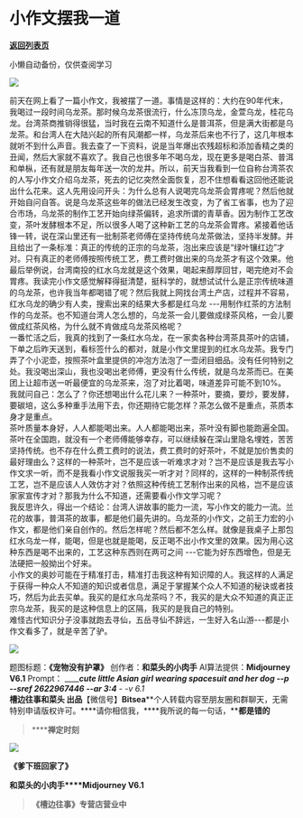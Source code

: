 # 小作文摆我一道

[**返回列表页**](/gzh/槽边往事)

小懒自动备份，仅供查阅学习

![](https://mmbiz.qpic.cn/mmbiz_jpg/Ia6gU9JNtkoBbBEGJbibibdJ55XVurf9kkwmRfLp1rr3V4dsE37cLJwGibRUj1y6PjukiadOTza21BwbfnAc1D0eJg/640?wx_fmt=jpeg&from;=appmsg)

前天在网上看了一篇小作文，我被摆了一道。事情是这样的：大约在90年代末，我喝过一段时间乌龙茶。那时候乌龙茶很流行，什么冻顶乌龙，金萱乌龙，桂花乌龙。台湾茶商推销得很猛，当时我在云南不知道什么是普洱茶，但是满大街都是乌龙茶。和台湾人在大陆兴起的所有风潮都一样，乌龙茶后来也不行了，这几年根本就听不到什么声音。我去查了一下资料，说是当年爆出农残超标和添加香精之类的丑闻，然后大家就不喜欢了。我自己也很多年不喝乌龙，现在更多是喝白茶、普洱和单枞，还有就是朋友每年送一次的龙井。所以，前天当我看到一位自称台湾茶农的人写小作文介绍乌龙茶，死去的记忆突然全面恢复，忍不住想看看这回他还能说出什么花来。这人先用设问开头：为什么总有人说喝完乌龙茶会胃疼呢？然后他就开始自问自答。说是乌龙茶这些年的做法已经发生改变，为了省工省事，也为了迎合市场，乌龙茶的制作工艺开始向绿茶偏转，追求所谓的青草香。因为制作工艺改变，茶叶发酵根本不足，所以很多人喝了这种新工艺的乌龙茶会胃疼。紧接着他话锋一转，说在深山里还有一批制茶老师傅在坚持传统乌龙茶做法，坚持半发酵。并且给出了一条标准：真正的传统的正宗的乌龙茶，泡出来应该是“绿叶镶红边”才对。只有真正的老师傅按照传统工艺，费工费时做出来的乌龙茶才有这个效果。他最后举例说，台湾南投的红水乌龙就是这个效果，喝起来醇厚回甘，喝完绝对不会胃疼。我读完小作文感觉解释得挺清楚，挺科学的，就想试试什么是正宗传统味道的乌龙茶，也许我当年都喝错了呢？然后我就上网找台湾土产店，过程并不容易，红水乌龙的确少有人卖，搜索出来的结果大多都是红乌龙
---用制作红茶的方法制作的乌龙茶。也不知道台湾人怎么想的，乌龙茶一会儿要做成绿茶风格，一会儿要做成红茶风格，为什么就不肯做成乌龙茶风格呢？  
一番忙活之后，我真的找到了一条红水乌龙，在一家卖各种台湾茶具茶叶的店铺，下单之后昨天送到，看标签什么的都对，就是小作文里提到的红水乌龙茶。我专门弄了个小泥壶，按照茶叶盒里提供的冲泡方法泡了一壶闭目细品。没有任何特别之处。我没喝出深山，我也没喝出老师傅，更没有什么传统，就是乌龙茶而已。在美团上让超市送一听最便宜的乌龙茶来，泡了对比着喝，味道差异可能不到10%。我就问自己：怎么了？你还想喝出什么花儿来？一种茶叶，要摘，要炒，要发酵，要碳培，这么多种重手法用下去，你还期待它能怎样？茶怎么做不是重点，茶质本身才是重点。  
茶叶质量本身好，人人都能喝出来。人人都能喝出来，茶叶没有脚也能跑遍全国。茶叶在全国跑，就没有一个老师傅能够幸存，可以继续躲在深山里隐名埋姓，苦苦坚持传统。也不存在什么费工费时的说法，费工费时的好茶叶，不就是加价售卖的最好理由么？这样的一种茶叶，岂不是应该一听难求才对？岂不是应该是我去写小作文求一听，而不是我看小作文说服我买一听才对？同样的，这样的一种制茶传统工艺，岂不是应该人人效仿才对？依照这种传统工艺制作出来的风格，岂不是应该家家宣传才对？那我为什么不知道，还需要看小作文学习呢？  
我反思许久，得出一个结论：台湾人讲故事的能力一流，写小作文的能力一流。兰花的故事，普洱茶的故事，都是他们最先讲的。乌龙茶的小作文，之前王力宏的小作文，都是他们亲自创作的。然后怎样呢？然后都不怎么样。就像是我桌子上那包红水乌龙一样，能喝，但是也就是能喝，反正喝不出小作文里的效果。因为用心这种东西是喝不出来的，工艺这种东西则在两可之间
---它能为好东西增色，但是无法硬把一般拗出个好来。  
小作文的奥妙可能在于精准打击，精准打击我这种有知识障的人。我这样的人满足于获得一种众人不知道的知识或者信息，满足于掌握某个众人不知道的秘诀或者技巧，然后为此去买单。我买的是红水乌龙茶吗？不，我买的是大众不知道的真正正宗乌龙茶，我买的是这种信息上的区隔，我买的是我自己的特别。  
难怪古代知识分子没事就跑去寻仙，五岳寻仙不辞远，一生好入名山游---都是小作文看多了，就是辛苦了驴。

![](https://mmbiz.qpic.cn/mmbiz_jpg/Ia6gU9JNtkoBbBEGJbibibdJ55XVurf9kkys1vsiaT9dCN3qSgGE9SrGyFJBmFdbhAyP1AKyTYc39jJjbWFa7d8Gg/640?wx_fmt=jpeg&from;=appmsg)

  
题图标题：**《宠物没有护罩》** 创作者：**和菜头的小肉手** AI算法提供：**Midjourney V6.1** Prompt：
_________cute little Asian girl wearing spacesuit and her dog --p --sref
2622967446 --ar 3:4_____ __-_ -v 6.1_  
**槽边往事****和菜头
出品******【微信号】****Bitsea******个人转载内容至朋友圈和群聊天，无需特别申请版权许可。****请你相信我，****我所说的每一句话，****都是错的**

> ******禅定时刻**

![](https://mmbiz.qpic.cn/mmbiz_jpg/Ia6gU9JNtkoBbBEGJbibibdJ55XVurf9kkgsbcc7H3OEuFIqBhriaYzn8wdnGHTz4KVyvic6OqoVfTsTRAmKRt3UJw/640?wx_fmt=jpeg&from;=appmsg)

**《爹下班回家了》**

**和菜头的小肉手****Midjourney V6.1**

> **《槽边往事》专营店营业中**

  

